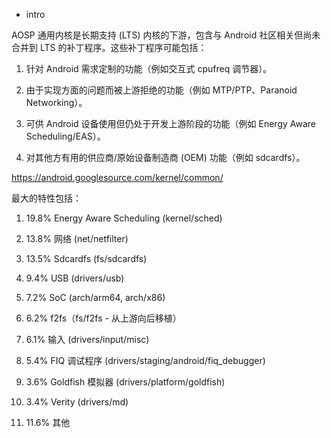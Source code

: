 * intro


AOSP 通用内核是长期支持 (LTS) 内核的下游，包含与 Android 社区相关但尚未合并到 LTS 的补丁程序。这些补丁程序可能包括：

1. 针对 Android 需求定制的功能（例如交互式 cpufreq 调节器）。

1. 由于实现方面的问题而被上游拒绝的功能（例如 MTP/PTP、Paranoid Networking）。

1. 可供 Android 设备使用但仍处于开发上游阶段的功能（例如 Energy Aware Scheduling/EAS）。

1. 对其他方有用的供应商/原始设备制造商 (OEM) 功能（例如 sdcardfs）。

https://android.googlesource.com/kernel/common/


最大的特性包括：

1. 19.8% Energy Aware Scheduling (kernel/sched)

1. 13.8% 网络 (net/netfilter)

1. 13.5% Sdcardfs (fs/sdcardfs)

1. 9.4% USB (drivers/usb)

1. 7.2% SoC (arch/arm64, arch/x86)

1. 6.2% f2fs（fs/f2fs - 从上游向后移植）

1. 6.1% 输入 (drivers/input/misc)

1. 5.4% FIQ 调试程序 (drivers/staging/android/fiq_debugger)

1. 3.6% Goldfish 模拟器 (drivers/platform/goldfish)

1. 3.4% Verity (drivers/md)

1. 11.6% 其他
